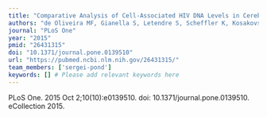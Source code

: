 ```yaml
---
title: "Comparative Analysis of Cell-Associated HIV DNA Levels in Cerebrospinal Fluid and Peripheral Blood by Droplet Digital PCR"
authors: "de Oliveira MF, Gianella S, Letendre S, Scheffler K, Kosakovsky Pond SL, Smith DM, Strain M, Ellis RJ."
journal: "PLoS One"
year: "2015"
pmid: "26431315"
doi: "10.1371/journal.pone.0139510"
url: "https://pubmed.ncbi.nlm.nih.gov/26431315/"
team_members: ['sergei-pond']
keywords: [] # Please add relevant keywords here
---
```

PLoS One. 2015 Oct 2;10(10):e0139510. doi: 10.1371/journal.pone.0139510. eCollection 2015.